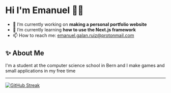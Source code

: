 # Hi I'm Emanuel 👋🦤

* 🔭 I’m currently working on **making a personal portfolio website**  
* 🌱 I’m currently learning **how to use the Next.js framework**
* 📫 How to reach me: emanuel.galan.ruiz@protonmail.com

## ✨ About Me
I'm a student at the computer science school in Bern and I make games and small applications in my free time

---
[![GitHub Streak](https://github-readme-streak-stats.herokuapp.com?user=debugDodo&theme=monokai-metallian)](https://git.io/streak-stats)

<!--
**debugDodo/debugDodo** is a ✨ _special_ ✨ repository because its `README.md` (this file) appears on your GitHub profile.

Here are some ideas to get you started:

- 🔭 I’m currently working on ...
- 🌱 I’m currently learning ...
- 👯 I’m looking to collaborate on ...
- 🤔 I’m looking for help with ...
- 💬 Ask me about ...
- 📫 How to reach me: ...
- 😄 Pronouns: ...
- ⚡ Fun fact: ...
-->
